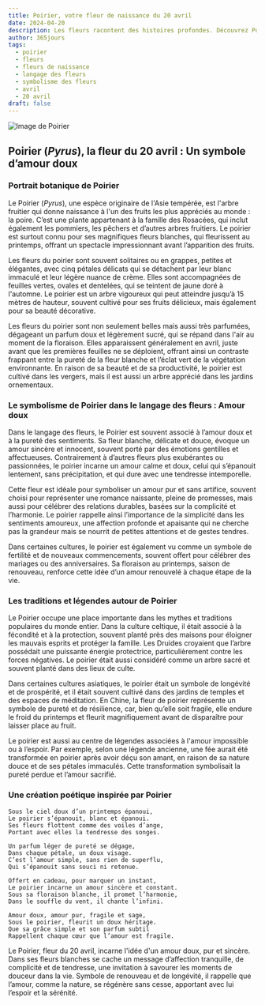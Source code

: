 ```yaml
---
title: Poirier, votre fleur de naissance du 20 avril
date: 2024-04-20
description: Les fleurs racontent des histoires profondes. Découvrez Poirier, votre fleur de naissance du 20 avril, ses symboles et récits fascinants. Plongez dans sa signification et son langage unique dans l'art floral.
author: 365jours
tags:
  - poirier
  - fleurs
  - fleurs de naissance
  - langage des fleurs
  - symbolisme des fleurs
  - avril
  - 20 avril
draft: false
---
```


![Image de Poirier](https://cdn.pixabay.com/photo/2016/06/02/13/38/pear-flower-1431142_1280.jpg#center)


## Poirier (_Pyrus_), la fleur du 20 avril : Un symbole d’amour doux

### Portrait botanique de Poirier

Le Poirier (_Pyrus_), une espèce originaire de l'Asie tempérée, est l'arbre fruitier qui donne naissance à l'un des fruits les plus appréciés au monde : la poire. C’est une plante appartenant à la famille des Rosacées, qui inclut également les pommiers, les pêchers et d’autres arbres fruitiers. Le poirier est surtout connu pour ses magnifiques fleurs blanches, qui fleurissent au printemps, offrant un spectacle impressionnant avant l’apparition des fruits.

Les fleurs du poirier sont souvent solitaires ou en grappes, petites et élégantes, avec cinq pétales délicats qui se détachent par leur blanc immaculé et leur légère nuance de crème. Elles sont accompagnées de feuilles vertes, ovales et dentelées, qui se teintent de jaune doré à l'automne. Le poirier est un arbre vigoureux qui peut atteindre jusqu’à 15 mètres de hauteur, souvent cultivé pour ses fruits délicieux, mais également pour sa beauté décorative.

Les fleurs du poirier sont non seulement belles mais aussi très parfumées, dégageant un parfum doux et légèrement sucré, qui se répand dans l'air au moment de la floraison. Elles apparaissent généralement en avril, juste avant que les premières feuilles ne se déploient, offrant ainsi un contraste frappant entre la pureté de la fleur blanche et l’éclat vert de la végétation environnante. En raison de sa beauté et de sa productivité, le poirier est cultivé dans les vergers, mais il est aussi un arbre apprécié dans les jardins ornementaux.

### Le symbolisme de Poirier dans le langage des fleurs : Amour doux

Dans le langage des fleurs, le Poirier est souvent associé à l’amour doux et à la pureté des sentiments. Sa fleur blanche, délicate et douce, évoque un amour sincère et innocent, souvent porté par des émotions gentilles et affectueuses. Contrairement à d’autres fleurs plus exubérantes ou passionnées, le poirier incarne un amour calme et doux, celui qui s’épanouit lentement, sans précipitation, et qui dure avec une tendresse intemporelle.

Cette fleur est idéale pour symboliser un amour pur et sans artifice, souvent choisi pour représenter une romance naissante, pleine de promesses, mais aussi pour célébrer des relations durables, basées sur la complicité et l’harmonie. Le poirier rappelle ainsi l’importance de la simplicité dans les sentiments amoureux, une affection profonde et apaisante qui ne cherche pas la grandeur mais se nourrit de petites attentions et de gestes tendres.

Dans certaines cultures, le poirier est également vu comme un symbole de fertilité et de nouveaux commencements, souvent offert pour célébrer des mariages ou des anniversaires. Sa floraison au printemps, saison de renouveau, renforce cette idée d’un amour renouvelé à chaque étape de la vie.

### Les traditions et légendes autour de Poirier

Le Poirier occupe une place importante dans les mythes et traditions populaires du monde entier. Dans la culture celtique, il était associé à la fécondité et à la protection, souvent planté près des maisons pour éloigner les mauvais esprits et protéger la famille. Les Druides croyaient que l’arbre possédait une puissante énergie protectrice, particulièrement contre les forces négatives. Le poirier était aussi considéré comme un arbre sacré et souvent planté dans des lieux de culte.

Dans certaines cultures asiatiques, le poirier était un symbole de longévité et de prospérité, et il était souvent cultivé dans des jardins de temples et des espaces de méditation. En Chine, la fleur de poirier représente un symbole de pureté et de résilience, car, bien qu’elle soit fragile, elle endure le froid du printemps et fleurit magnifiquement avant de disparaître pour laisser place au fruit.

Le poirier est aussi au centre de légendes associées à l'amour impossible ou à l’espoir. Par exemple, selon une légende ancienne, une fée aurait été transformée en poirier après avoir déçu son amant, en raison de sa nature douce et de ses pétales immaculés. Cette transformation symbolisait la pureté perdue et l’amour sacrifié.

### Une création poétique inspirée par Poirier

```
Sous le ciel doux d’un printemps épanoui,  
Le poirier s’épanouit, blanc et épanoui.  
Ses fleurs flottent comme des voiles d’ange,  
Portant avec elles la tendresse des songes.

Un parfum léger de pureté se dégage,  
Dans chaque pétale, un doux visage.  
C’est l’amour simple, sans rien de superflu,  
Qui s’épanouit sans souci ni retenue.

Offert en cadeau, pour marquer un instant,  
Le poirier incarne un amour sincère et constant.  
Sous sa floraison blanche, il promet l’harmonie,  
Dans le souffle du vent, il chante l’infini.

Amour doux, amour pur, fragile et sage,  
Sous le poirier, fleurit un doux héritage.  
Que sa grâce simple et son parfum subtil  
Rappellent chaque cœur que l’amour est fragile.
```

Le Poirier, fleur du 20 avril, incarne l'idée d'un amour doux, pur et sincère. Dans ses fleurs blanches se cache un message d’affection tranquille, de complicité et de tendresse, une invitation à savourer les moments de douceur dans la vie. Symbole de renouveau et de longévité, il rappelle que l’amour, comme la nature, se régénère sans cesse, apportant avec lui l’espoir et la sérénité.